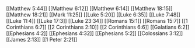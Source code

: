 [[Matthew 5:44]]
[[Matthew 6:12]]
[[Matthew 6:14]]
[[Matthew 18:15]]
[[Matthew 18:21]]
[[Mark 11:25]]
[[Luke 5:20]]
[[Luke 6:35]]
[[Luke 7:48]]
[[Luke 11:4]]
[[Luke 17:3]]
[[Luke 23:34]]
[[Romans 15:1]]
[[Romans 15:7]]
[[1 Corinthians 6:7]]
[[2 Corinthians 2:10]]
[[2 Corinthians 6:6]]
[[Galatians 6:2]]
[[Ephesians 4:2]]
[[Ephesians 4:32]]
[[Ephesians 5:2]]
[[Colossians 3:12]]
[[James 2:13]]
[[1 Peter 2:21]]
